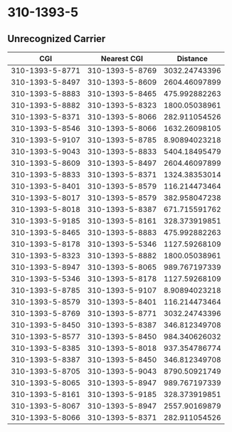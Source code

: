 # 310-1393-5
## Unrecognized Carrier


| CGI | Nearest CGI | Distance |
|-----|-------------|----------|
| 310-1393-5-8771 | 310-1393-5-8769 | 3032.24743396 |
| 310-1393-5-8497 | 310-1393-5-8609 | 2604.46097899 |
| 310-1393-5-8883 | 310-1393-5-8465 | 475.992882263 |
| 310-1393-5-8882 | 310-1393-5-8323 | 1800.05038961 |
| 310-1393-5-8371 | 310-1393-5-8066 | 282.911054526 |
| 310-1393-5-8546 | 310-1393-5-8066 | 1632.26098105 |
| 310-1393-5-9107 | 310-1393-5-8785 | 8.90894023218 |
| 310-1393-5-9043 | 310-1393-5-8833 | 5404.18495479 |
| 310-1393-5-8609 | 310-1393-5-8497 | 2604.46097899 |
| 310-1393-5-8833 | 310-1393-5-8371 | 1324.38353014 |
| 310-1393-5-8401 | 310-1393-5-8579 | 116.214473464 |
| 310-1393-5-8017 | 310-1393-5-8579 | 382.958047238 |
| 310-1393-5-8018 | 310-1393-5-8387 | 671.715591762 |
| 310-1393-5-9185 | 310-1393-5-8161 | 328.373919851 |
| 310-1393-5-8465 | 310-1393-5-8883 | 475.992882263 |
| 310-1393-5-8178 | 310-1393-5-5346 | 1127.59268109 |
| 310-1393-5-8323 | 310-1393-5-8882 | 1800.05038961 |
| 310-1393-5-8947 | 310-1393-5-8065 | 989.767197339 |
| 310-1393-5-5346 | 310-1393-5-8178 | 1127.59268109 |
| 310-1393-5-8785 | 310-1393-5-9107 | 8.90894023218 |
| 310-1393-5-8579 | 310-1393-5-8401 | 116.214473464 |
| 310-1393-5-8769 | 310-1393-5-8771 | 3032.24743396 |
| 310-1393-5-8450 | 310-1393-5-8387 | 346.812349708 |
| 310-1393-5-8577 | 310-1393-5-8450 | 984.340626032 |
| 310-1393-5-8385 | 310-1393-5-8018 | 937.354786774 |
| 310-1393-5-8387 | 310-1393-5-8450 | 346.812349708 |
| 310-1393-5-8705 | 310-1393-5-9043 | 8790.50921749 |
| 310-1393-5-8065 | 310-1393-5-8947 | 989.767197339 |
| 310-1393-5-8161 | 310-1393-5-9185 | 328.373919851 |
| 310-1393-5-8067 | 310-1393-5-8947 | 2557.90169879 |
| 310-1393-5-8066 | 310-1393-5-8371 | 282.911054526 |
